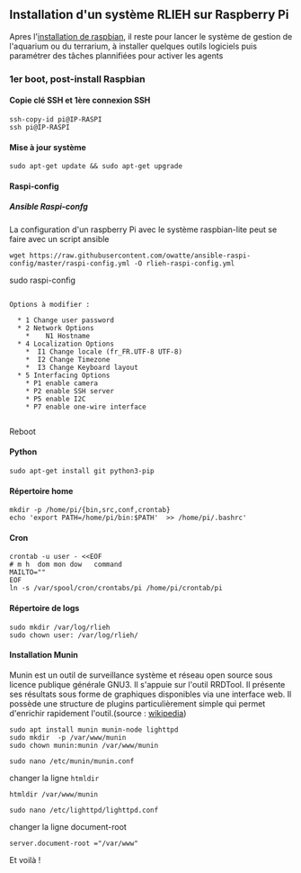 ## Installation d'un système RLIEH sur Raspberry Pi

Apres l'[installation de raspbian](installation_raspbian.md), il reste pour lancer le système de gestion de l'aquarium ou du terrarium, à installer quelques outils logiciels puis paramétrer des tâches plannifiées pour activer les agents

### 1er boot, post-install Raspbian 

#### Copie clé SSH et 1ère connexion SSH

```
ssh-copy-id pi@IP-RASPI
ssh pi@IP-RASPI
```
#### Mise à jour système

```
sudo apt-get update && sudo apt-get upgrade
```

#### Raspi-config

##### Ansible Raspi-confg

La configuration d'un raspberry Pi avec le système raspbian-lite peut se faire avec un script ansible

```
wget https://raw.githubusercontent.com/owatte/ansible-raspi-config/master/raspi-config.yml -O rlieh-raspi-config.yml
```

sudo raspi-config
```

Options à modifier :

  * 1 Change user password
  * 2 Network Options
    *    N1 Hostname
  * 4 Localization Options
    *  I1 Change locale (fr_FR.UTF-8 UTF-8)
    *  I2 Change Timezone
    *  I3 Change Keyboard layout
  * 5 Interfacing Options
    * P1 enable camera
    * P2 enable SSH server
    * P5 enable I2C
    * P7 enable one-wire interface


```
Reboot

#### Python 
```
sudo apt-get install git python3-pip
```
#### Répertoire home

```
mkdir -p /home/pi/{bin,src,conf,crontab}
echo 'export PATH=/home/pi/bin:$PATH'  >> /home/pi/.bashrc'
```
#### Cron

```
crontab -u user - <<EOF
# m h  dom mon dow   command
MAILTO=""
EOF
ln -s /var/spool/cron/crontabs/pi /home/pi/crontab/pi
```

#### Répertoire de logs

```
sudo mkdir /var/log/rlieh
sudo chown user: /var/log/rlieh/
``` 

#### Installation  Munin

Munin est un outil de surveillance système et réseau open source sous licence publique générale GNU3. Il s'appuie sur l'outil RRDTool. Il présente ses résultats sous forme de graphiques disponibles via une interface web. Il possède une structure de plugins particulièrement simple qui permet d'enrichir rapidement l'outil.(source : [wikipedia](https://fr.wikipedia.org/wiki/Munin_(logiciel)))

```
sudo apt install munin munin-node lighttpd
sudo mkdir  -p /var/www/munin
sudo chown munin:munin /var/www/munin

```
```
sudo nano /etc/munin/munin.conf
```
changer la ligne `htmldir`
```
htmldir /var/www/munin
```

```
sudo nano /etc/lighttpd/lighttpd.conf
```
changer la ligne document-root
```
server.document-root ="/var/www"
```
Et voilà !
